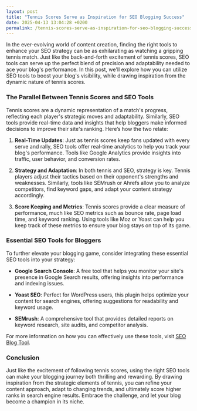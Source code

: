 ```yaml
---
layout: post
title: "Tennis Scores Serve as Inspiration for SEO Blogging Success"
date: 2025-04-13 13:04:28 +0200
permalink: /tennis-scores-serve-as-inspiration-for-seo-blogging-success/
---
```



In the ever-evolving world of content creation, finding the right tools to enhance your SEO strategy can be as exhilarating as watching a gripping tennis match. Just like the back-and-forth excitement of tennis scores, SEO tools can serve up the perfect blend of precision and adaptability needed to ace your blog's performance. In this post, we'll explore how you can utilize SEO tools to boost your blog's visibility, while drawing inspiration from the dynamic nature of tennis scores.

### The Parallel Between Tennis Scores and SEO Tools

Tennis scores are a dynamic representation of a match's progress, reflecting each player's strategic moves and adaptability. Similarly, SEO tools provide real-time data and insights that help bloggers make informed decisions to improve their site's ranking. Here’s how the two relate:

1. **Real-Time Updates**: Just as tennis scores keep fans updated with every serve and rally, SEO tools offer real-time analytics to help you track your blog's performance. Tools like Google Analytics provide insights into traffic, user behavior, and conversion rates.

2. **Strategy and Adaptation**: In both tennis and SEO, strategy is key. Tennis players adjust their tactics based on their opponent's strengths and weaknesses. Similarly, tools like SEMrush or Ahrefs allow you to analyze competitors, find keyword gaps, and adapt your content strategy accordingly.

3. **Score Keeping and Metrics**: Tennis scores provide a clear measure of performance, much like SEO metrics such as bounce rate, page load time, and keyword ranking. Using tools like Moz or Yoast can help you keep track of these metrics to ensure your blog stays on top of its game.

### Essential SEO Tools for Bloggers

To further elevate your blogging game, consider integrating these essential SEO tools into your strategy:

- **Google Search Console**: A free tool that helps you monitor your site's presence in Google Search results, offering insights into performance and indexing issues.

- **Yoast SEO**: Perfect for WordPress users, this plugin helps optimize your content for search engines, offering suggestions for readability and keyword usage.

- **SEMrush**: A comprehensive tool that provides detailed reports on keyword research, site audits, and competitor analysis.

For more information on how you can effectively use these tools, visit [SEO Blog Tool](https://seoblogtool.com/).

### Conclusion

Just like the excitement of following tennis scores, using the right SEO tools can make your blogging journey both thrilling and rewarding. By drawing inspiration from the strategic elements of tennis, you can refine your content approach, adapt to changing trends, and ultimately score higher ranks in search engine results. Embrace the challenge, and let your blog become a champion in its niche.